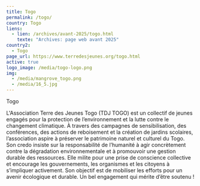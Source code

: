 ```yaml
---
title: Togo
permalink: /togo/
country: Togo
liens:
  - lien: /archives/avant-2025/togo.html
    texte: "Archives: page web avant 2025"
country2:
  - Togo
page_url: https://www.terredesjeunes.org/togo.html
active: true
logo_image: /media/togo-logo.png
img:
  - /media/mangrove_togo.png
  - /media/16_5.jpg
---
```

Togo

L'Association Terre des Jeunes Togo (TDJ TOGO) est un collectif de jeunes engagés pour la protection de l’environnement et la lutte contre le changement climatique. À travers des campagnes de sensibilisation, des conférences, des actions de reboisement et la création de jardins scolaires, l’association aspire à préserver le patrimoine naturel et culturel du Togo. Son credo insiste sur la responsabilité de l’humanité à agir concrètement contre la dégradation environnementale et à promouvoir une gestion durable des ressources. Elle milite pour une prise de conscience collective et encourage les gouvernements, les organismes et les citoyens à s’impliquer activement. Son objectif est de mobiliser les efforts pour un avenir écologique et durable.
Un bel engagement qui mérite d’être soutenu !
